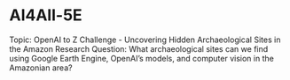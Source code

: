 # AI4All-5E

Topic: OpenAI to Z Challenge - Uncovering Hidden Archaeological Sites in the Amazon
Research Question: What archaeological sites can we find using Google Earth Engine, OpenAI’s models, and computer vision in the Amazonian area?
